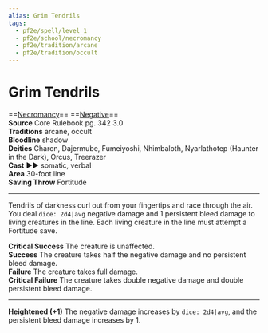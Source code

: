 ```yaml
---
alias: Grim Tendrils
tags:
  - pf2e/spell/level_1
  - pf2e/school/necromancy
  - pf2e/tradition/arcane
  - pf2e/tradition/occult
---
```


# Grim Tendrils

==[Necromancy](../../../Traits/Necromancy.md)== ==[Negative](../../../Traits/Negative.md)==  
__Source__ Core Rulebook pg. 342 3.0  
**Traditions** arcane, occult  
**Bloodline** shadow  
**Deities** Charon, Dajermube, Fumeiyoshi, Nhimbaloth, Nyarlathotep (Haunter in the Dark), Orcus, Treerazer  
**Cast** ►► somatic, verbal  
**Area** 30-foot line  
**Saving Throw** Fortitude

---

Tendrils of darkness curl out from your fingertips and race through the air. You deal `dice: 2d4|avg` negative damage and 1 persistent bleed damage to living creatures in the line. Each living creature in the line must attempt a Fortitude save.

**Critical Success** The creature is unaffected.  
**Success** The creature takes half the negative damage and no persistent bleed damage.  
**Failure** The creature takes full damage.  
**Critical Failure** The creature takes double negative damage and double persistent bleed damage.

---

**Heightened (+1)** The negative damage increases by `dice: 2d4|avg`, and the persistent bleed damage increases by 1.
